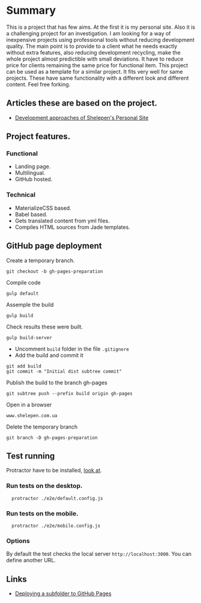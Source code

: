 # Summary
This is a project that has few aims.
At the first it is my personal site.
Also it is a challenging project for an investigation.
I am looking for a way of inexpensive projects using professional tools without reducing development quality.
The main point is to provide to a client what he needs exactly without extra features,
also reducing development recycling, make the whole project almost predictible with small deviations.
It have to reduce price for clients remaining the same price for functional item.
This project can be used as a template for a similar project.
It fits very well for same projects.
These have same functionality with a different look and different content. Feel free forking.
## Articles these are based on the project.
* [Development approaches of Shelepen's Personal Site](http://vlikin.blogspot.com/2018/03/development-approaches-of-shelepens.html)
## Project features.
### Functional
* Landing page.
* Multilingual.
* GitHub hosted.
### Technical
* MaterializeCSS based.
* Babel based.
* Gets translated content from yml files.
* Compiles HTML sources from Jade templates.
## GitHub page deployment
Create a temporary branch.
```
git checkout -b gh-pages-preparation
```
Compile code
```
gulp default
```
Assemple the build
```
gulp build
```
Check results these were built.
```
gulp build-server
```
* Uncomment `build` folder in the file `.gitignore`
* Add the build and commit it
```
git add build
git commit -m "Initial dist subtree commit"
```
Publish the build to the branch gh-pages
```
git subtree push --prefix build origin gh-pages
```
Open in a browser
```
www.shelepen.com.ua
```
Delete the temporary branch
```
git branch -D gh-pages-preparation
```

## Test running
Protractor have to be installed, [look at](https://www.protractortest.org).
### Run tests on the desktop.
```
  protractor ./e2e/default.config.js 
```

### Run tests on the mobile.
```
  protractor ./e2e/mobile.config.js 
``` 
### Options
By default the test checks the local server ```http://localhost:3000```. You can define another URL.

## Links
* [Deploying a subfolder to GitHub Pages](https://gist.github.com/cobyism/4730490)